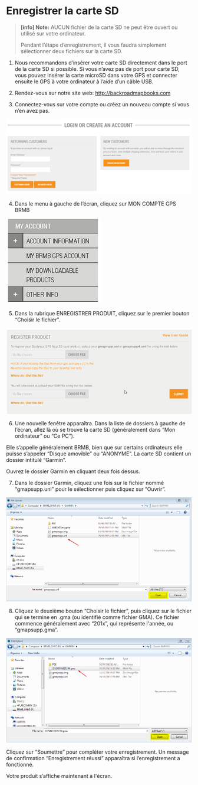 # Enregistrer la carte SD

> **[info] Note:** AUCUN fichier de la carte SD ne peut être ouvert ou utilisé sur votre ordinateur.
>
> Pendant l’étape d’enregistrement, il vous faudra simplement sélectionner deux fichiers sur la carte SD.

1.	Nous recommandons d’insérer votre carte SD directement dans le port de la carte SD si possible. Si vous n’avez pas de port pour carte SD, vous pouvez insérer la carte microSD dans votre GPS et connecter ensuite le GPS à votre ordinateur à l’aide d’un câble USB.

2.	Rendez-vous sur notre site web: http://backroadmapbooks.com

3.	Connectez-vous sur votre compte ou créez un nouveau compte si vous n’en avez pas. 

![](/assets/login_create.png)

4.	Dans le menu à gauche de l’écran, cliquez sur MON COMPTE GPS BRMB 

![](/assets/mybrmbgpsaccount.png)

5.	Dans la rubrique  ENREGISTRER PRODUIT, cliquez sur le premier bouton “Choisir le fichier”.

![](/assets/choose.png)

6.	Une nouvelle fenêtre apparaîtra. Dans la liste de dossiers à gauche de l’écran, allez là où se trouve la carte SD (généralement dans “Mon ordinateur” ou “Ce PC”).

Elle s’appelle généralement BRMB, bien que sur certains ordinateurs elle puisse s’appeler “Disque amovible” ou “ANONYME”. La carte SD contient un dossier intitulé “Garmin”. 

Ouvrez le dossier Garmin en cliquant deux fois dessus.

7.	Dans le dossier Garmin, cliquez une fois sur le fichier nommé “gmapsupp.unl” pour le sélectionner puis cliquez sur “Ouvrir”.

![](/assets/unl_select.png)

8.	Cliquez le deuxième bouton “Choisir le fichier”, puis cliquez sur le fichier qui se termine en .gma (ou identifié comme fichier GMA). Ce fichier commence généralement avec “201x”, qui représente l'année, ou “gmapsupp.gma”.

![](/assets/gma_select.png)

Cliquez sur “Soumettre” pour compléter votre enregistrement. Un message de confirmation “Enregistrement réussi” apparaîtra si l’enregistrement a fonctionné.  

Votre produit s’affiche maintenant à l'écran. 
